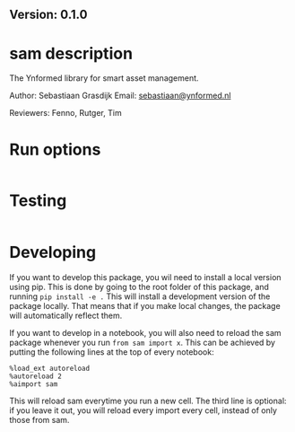 ## Version: 0.1.0

# sam description

The Ynformed library for smart asset management.

Author: Sebastiaan Grasdijk
Email: sebastiaan@ynformed.nl

Reviewers: Fenno, Rutger, Tim

# Run options

``` 
```

# Testing

```
```

# Developing

If you want to develop this package, you wil need to install a local version using pip.
This is done by going to the root folder of this package, and running `pip install -e .`
This will install a development version of the package locally. That means that if you
make local changes, the package will automatically reflect them. 

If you want to develop in a notebook, you will also need to reload the sam package 
whenever you run `from sam import x`. This can be achieved by putting the following
lines at the top of every notebook:
```
%load_ext autoreload
%autoreload 2
%aimport sam
```
This will reload sam everytime you run a new cell. The third line is optional: if you 
leave it out, you will reload every import every cell, instead of only those from sam.